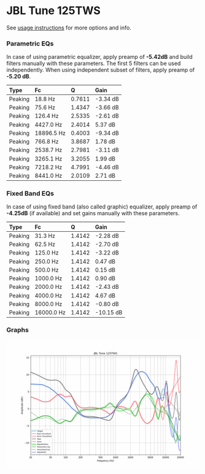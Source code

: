 # JBL Tune 125TWS
See [usage instructions](https://github.com/jaakkopasanen/AutoEq#usage) for more options and info.

### Parametric EQs
In case of using parametric equalizer, apply preamp of **-5.42dB** and build filters manually
with these parameters. The first 5 filters can be used independently.
When using independent subset of filters, apply preamp of **-5.20 dB**.

| Type    | Fc         |      Q | Gain     |
|:--------|:-----------|:-------|:---------|
| Peaking | 18.8 Hz    | 0.7611 | -3.34 dB |
| Peaking | 75.6 Hz    | 1.4347 | -3.66 dB |
| Peaking | 126.4 Hz   | 2.5335 | -2.61 dB |
| Peaking | 4427.0 Hz  | 2.4014 | 5.37 dB  |
| Peaking | 18896.5 Hz | 0.4003 | -9.34 dB |
| Peaking | 766.8 Hz   | 3.8687 | 1.78 dB  |
| Peaking | 2538.7 Hz  | 2.7981 | -3.11 dB |
| Peaking | 3265.1 Hz  | 3.2055 | 1.99 dB  |
| Peaking | 7218.2 Hz  | 4.7991 | -4.46 dB |
| Peaking | 8441.0 Hz  | 2.0109 | 2.71 dB  |

### Fixed Band EQs
In case of using fixed band (also called graphic) equalizer, apply preamp of **-4.25dB**
(if available) and set gains manually with these parameters.

| Type    | Fc         |      Q | Gain      |
|:--------|:-----------|:-------|:----------|
| Peaking | 31.3 Hz    | 1.4142 | -2.28 dB  |
| Peaking | 62.5 Hz    | 1.4142 | -2.70 dB  |
| Peaking | 125.0 Hz   | 1.4142 | -3.22 dB  |
| Peaking | 250.0 Hz   | 1.4142 | 0.47 dB   |
| Peaking | 500.0 Hz   | 1.4142 | 0.15 dB   |
| Peaking | 1000.0 Hz  | 1.4142 | 0.90 dB   |
| Peaking | 2000.0 Hz  | 1.4142 | -2.43 dB  |
| Peaking | 4000.0 Hz  | 1.4142 | 4.67 dB   |
| Peaking | 8000.0 Hz  | 1.4142 | -0.80 dB  |
| Peaking | 16000.0 Hz | 1.4142 | -10.15 dB |

### Graphs
![](./JBL%20Tune%20125TWS.png)